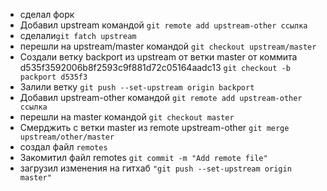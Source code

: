- сделал форк
- Добавил upstream командой `git remote add upstream-other ссылка`
- сделали`git fatch upstream`
- перешли на upstream/master командой `git checkout upstream/master`
- Создали ветку backport из upstream от ветки master от коммита d535f3592006b8f2593c9f881d72c05164aadc13 `git checkout -b packport d535f3`
- Залили ветку `git push --set-upstream origin backport`
- Добавил upstream-other командой `git remote add upstream-other ссылка`
- перешли на master командой `git checkout master`
- Смерджить с ветки master из remote upstream-other `git merge upstream/other/master`
- создал файл `remotes`
- Закомитил файл remotes `git commit -m "Add remote file"`
- загрузил изменения на гитхаб `"git push --set-upstream origin master"`